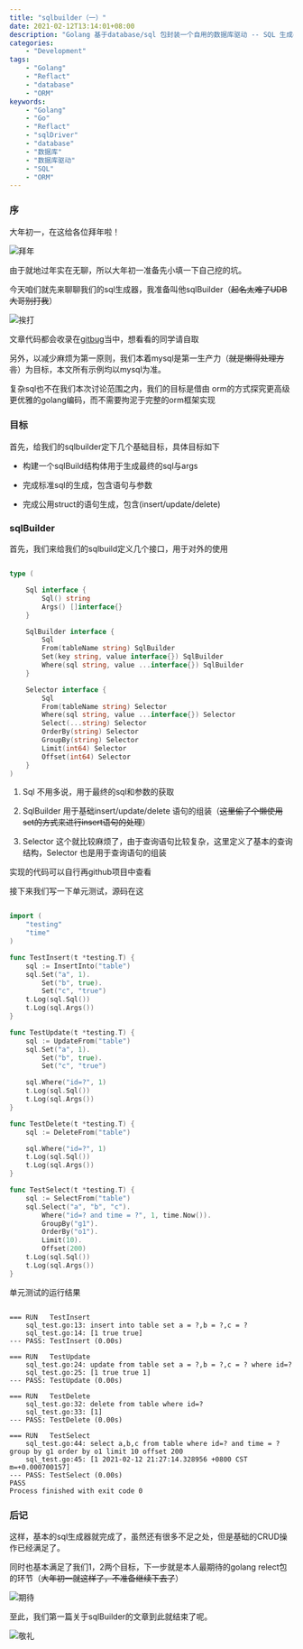 ```yaml
---
title: "sqlbuilder（一）"
date: 2021-02-12T13:14:01+08:00
description: "Golang 基于database/sql 包封装一个自用的数据库驱动 -- SQL 生成器"
categories:
    - "Development"
tags:
    - "Golang"
    - "Reflact"
    - "database"
    - "ORM"
keywords:
    - "Golang"
    - "Go"
    - "Reflact"
    - "sqlDriver"
    - "database"
    - "数据库"
    - "数据库驱动"
    - "SQL"
    - "ORM"
---
```


### 序

大年初一，在这给各位拜年啦！

![拜年](http://blog-img.luanruisong.com/blog/img/20210212181901.png)

由于就地过年实在无聊，所以大年初一准备先小填一下自己挖的坑。

今天咱们就先来聊聊我们的sql生成器，我准备叫他sqlBuilder（~~起名太难了UDB大哥别打我~~）

![挨打](http://blog-img.luanruisong.com/blog/img/20210212182720.png)

文章代码都会收录在[gitbug](https://github.com/luanruisong/borm)当中，想看看的同学请自取

另外，以减少麻烦为第一原则，我们本着mysql是第一生产力（~~就是懒得处理方言~~）为目标，本文所有示例均以mysql为准。

复杂sql也不在我们本次讨论范围之内，我们的目标是借由 orm的方式探究更高级更优雅的golang编码，而不需要拘泥于完整的orm框架实现

### 目标

首先，给我们的sqlbuilder定下几个基础目标，具体目标如下

- 构建一个sqlBuild结构体用于生成最终的sql与args
  
- 完成标准sql的生成，包含语句与参数

- 完成公用struct的语句生成，包含(insert/update/delete)

### sqlBuilder

首先，我们来给我们的sqlbuild定义几个接口，用于对外的使用

```go

type (

    Sql interface {
        Sql() string
        Args() []interface{}
    }

    SqlBuilder interface {
        Sql
        From(tableName string) SqlBuilder
        Set(key string, value interface{}) SqlBuilder
        Where(sql string, value ...interface{}) SqlBuilder
    }

    Selector interface {
        Sql
        From(tableName string) Selector
        Where(sql string, value ...interface{}) Selector
        Select(...string) Selector
        OrderBy(string) Selector
        GroupBy(string) Selector
        Limit(int64) Selector
        Offset(int64) Selector
    }
)

```

1. Sql 不用多说，用于最终的sql和参数的获取

2. SqlBuilder 用于基础insert/update/delete 语句的组装（~~这里偷了个懒使用set的方式来进行insert语句的处理~~）

3. Selector 这个就比较麻烦了，由于查询语句比较复杂，这里定义了基本的查询结构，Selector 也是用于查询语句的组装

实现的代码可以自行再github项目中查看

接下来我们写一下单元测试，源码在这

```go

import (
    "testing"
    "time"
)

func TestInsert(t *testing.T) {
    sql := InsertInto("table")
    sql.Set("a", 1).
        Set("b", true).
        Set("c", "true")
    t.Log(sql.Sql())
    t.Log(sql.Args())
}

func TestUpdate(t *testing.T) {
    sql := UpdateFrom("table")
    sql.Set("a", 1).
        Set("b", true).
        Set("c", "true")

    sql.Where("id=?", 1)
    t.Log(sql.Sql())
    t.Log(sql.Args())
}

func TestDelete(t *testing.T) {
    sql := DeleteFrom("table")

    sql.Where("id=?", 1)
    t.Log(sql.Sql())
    t.Log(sql.Args())
}

func TestSelect(t *testing.T) {
    sql := SelectFrom("table")
    sql.Select("a", "b", "c").
        Where("id=? and time = ?", 1, time.Now()).
        GroupBy("g1").
        OrderBy("o1").
        Limit(10).
        Offset(200)
    t.Log(sql.Sql())
    t.Log(sql.Args())
}
```

单元测试的运行结果

```shell

=== RUN   TestInsert
    sql_test.go:13: insert into table set a = ?,b = ?,c = ?
    sql_test.go:14: [1 true true]
--- PASS: TestInsert (0.00s)

=== RUN   TestUpdate
    sql_test.go:24: update from table set a = ?,b = ?,c = ? where id=?
    sql_test.go:25: [1 true true 1]
--- PASS: TestUpdate (0.00s)

=== RUN   TestDelete
    sql_test.go:32: delete from table where id=?
    sql_test.go:33: [1]
--- PASS: TestDelete (0.00s)

=== RUN   TestSelect
    sql_test.go:44: select a,b,c from table where id=? and time = ? group by g1 order by o1 limit 10 offset 200
    sql_test.go:45: [1 2021-02-12 21:27:14.328956 +0800 CST m=+0.000700157]
--- PASS: TestSelect (0.00s)
PASS
Process finished with exit code 0
```

### 后记

这样，基本的sql生成器就完成了，虽然还有很多不足之处，但是基础的CRUD操作已经满足了。

同时也基本满足了我们1，2两个目标，下一步就是本人最期待的golang relect包的环节（~~大年初一就这样了，不准备继续下去了~~）

![期待](http://blog-img.luanruisong.com/blog/img/20210212214038.png)

至此，我们第一篇关于sqlBuilder的文章到此就结束了呢。

![敬礼](http://blog-img.luanruisong.com/blog/img/20210212213305.png)
